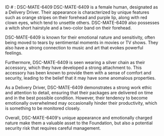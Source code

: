 ID # : DSC-MATE-6409
DSC-MATE-6409 is a female human, designated as a Delivery Driver. Their appearance is characterized by unique features such as orange stripes on their forehead and purple lip, along with red clown eyes, which tend to unsettle others. DSC-MATE-6409 also possesses a witch short hairstyle and a two-color band on their forehead. 

DSC-MATE-6409 is known for their emotional nature and sensitivity, often being moved to tears by sentimental moments in movies or TV shows. They also have a strong connection to music and art that evokes powerful feelings. 

Furthermore, DSC-MATE-6409 is seen wearing a silver chain as their accessory, which they have developed a strong attachment to. This accessory has been known to provide them with a sense of comfort and security, leading to the belief that it may have some anomalous properties. 

As a Delivery Driver, DSC-MATE-6409 demonstrates a strong work ethic and attention to detail, ensuring that their packages are delivered on time and in the best possible condition. However, their tendency to become emotionally overwhelmed may occasionally hinder their productivity, which is something to be monitored closely. 

Overall, DSC-MATE-6409's unique appearance and emotionally charged nature make them a valuable asset to the Foundation, but also a potential security risk that requires careful management.